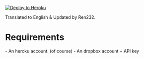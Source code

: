 [![Deploy to Heroku](https://www.herokucdn.com/deploy/button.png)](https://heroku.com/deploy)

Translated to English & Updated by Ren232.

<h1> Requirements </h1>
- An heroku account. (of course)
- An dropbox account + API key 
